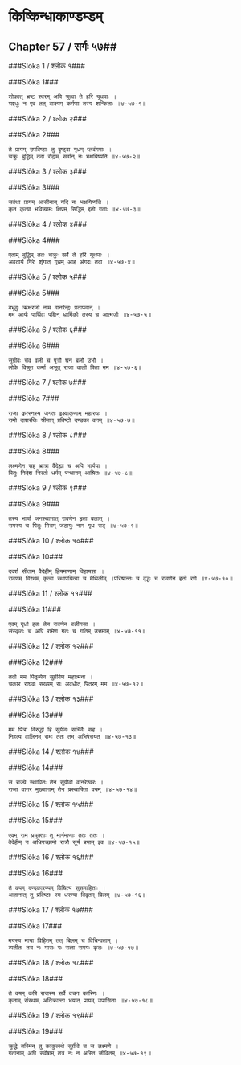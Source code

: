 किष्किन्धाकाण्डम्डम्
===============================


## Chapter 57  / सर्गः ५७##


###Slōka 1 / श्लोक १###


###Slōka 1###


    शोकात् भ्रष्ट स्वरम् अपि श्रुत्वा ते हरि यूथपाः ।
    श्रद्दधुः न एव तत् वाक्यम् कर्मणा तस्य शन्किताः ॥४-५७-१॥


###Slōka 2 / श्लोक २###


###Slōka 2###


    ते प्रायम् उपविष्टाः तु दृष्ट्वा गृध्रम् प्लवंगमाः ।
    चक्रुः बुद्धिम् तदा रौद्राम् सर्वान् नः भक्षयिष्यति ॥४-५७-२॥


###Slōka 3 / श्लोक ३###


###Slōka 3###


    सर्वथा प्रायम् आसीनान् यदि नः भक्षयिष्यति ।
    कृत कृत्या भविष्यामः क्षिप्रम् सिद्धिम् इतो गताः ॥४-५७-३॥


###Slōka 4 / श्लोक ४###


###Slōka 4###


    एताम् बुद्धिम् ततः चक्रुः सर्वे ते हरि यूथपाः ।
    अवतार्य गिरेः शृंगात् गृध्रम् आह अंगदः तदा ॥४-५७-४॥


###Slōka 5 / श्लोक ५###


###Slōka 5###


    बभूवुः ऋक्षरजो नाम वानरेन्द्रः प्रतापवान् ।
    मम आर्यः पार्थिवः पक्षिन् धार्मिकौ तस्य च आत्मजौ ॥४-५७-५॥


###Slōka 6 / श्लोक ६###


###Slōka 6###


    सुग्रीवः चैव वली च पुत्रौ घन बलौ उभौ ।
    लोके विश्रुत कर्मा अभूत् राजा वाली पिता मम ॥४-५७-६॥


###Slōka 7 / श्लोक ७###


###Slōka 7###


    राजा कृत्स्नस्य जगतः इक्ष्वाकूणाम् महारथः ।
    रामो दाशरथिः श्रीमान् प्रविष्टो दण्डका वनम् ॥४-५७-७॥


###Slōka 8 / श्लोक ८###


###Slōka 8###


    लक्ष्मणेन सह भ्रात्रा वैदेह्या च अपि भार्यया ।
    पितुः निदेश निरतो धर्मम् पन्थानम् आश्रितः ॥४-५७-८॥


###Slōka 9 / श्लोक ९###


###Slōka 9###


    तस्य भार्या जनस्थानात् रावणेन हृता बलात् ।
    रामस्य च पितुः मित्रम् जटायुः नाम गृध्र राट् ॥४-५७-९॥


###Slōka 10 / श्लोक १०###


###Slōka 10###


    ददर्श सीताम् वैदेहीम् ह्रियमाणाम् विहायसा ।
    रावणम् विरथम् कृत्वा स्थापयित्वा च मैथिलीम् ।परिश्रान्तः च वृद्धः च रावणेन हतो रणे ॥४-५७-१०॥


###Slōka 11 / श्लोक ११###


###Slōka 11###


    एवम् गृध्रो हतः तेन रावणेन बलीयसा ।
    संस्कृतः च अपि रामेण गतः च गतिम् उत्तमाम् ॥४-५७-११॥


###Slōka 12 / श्लोक १२###


###Slōka 12###


    ततो मम पितृव्येण सुग्रीवेण महात्मना ।
    चकार राघवः सख्यम् सः अवधीत् पितरम् मम ॥४-५७-१२॥


###Slōka 13 / श्लोक १३###


###Slōka 13###


    मम पित्रा विरुद्धो हि सुग्रीवः सचिवैः सह ।
    निहत्य वालिनम् रामः ततः तम् अभिषेचयत् ॥४-५७-१३॥


###Slōka 14 / श्लोक १४###


###Slōka 14###


    स राज्ये स्थापितः तेन सुग्रीवो वानरेश्वरः ।
    राजा वानर मुख्यानाम् तेन प्रस्थापिता वयम् ॥४-५७-१४॥


###Slōka 15 / श्लोक १५###


###Slōka 15###


    एवम् राम प्रयुक्ताः तु मार्गमाणाः ततः ततः ।
    वैदेहीम् न अधिगच्छामो रात्रौ सूर्य प्रभाम् इव ॥४-५७-१५॥


###Slōka 16 / श्लोक १६###


###Slōka 16###


    ते वयम् दण्दकारण्यम् विचित्य सुसमाहिताः ।
    अज्ञानात् तु प्रविष्टाः स्म धरण्या विवृतम् बिलम् ॥४-५७-१६॥


###Slōka 17 / श्लोक १७###


###Slōka 17###


    मयस्य माया विहितम् तत् बिलम् च विचिन्वताम् ।
    व्यतीतः तत्र नः मासः यः राज्ञा समयः कृतः ॥४-५७-१७॥


###Slōka 18 / श्लोक १८###


###Slōka 18###


    ते वयम् कपि राजस्य सर्वे वचन कारिणः ।
    कृताम् संस्थाम् अतिक्रान्ता भयात् प्रायम् उपासिताः ॥४-५७-१८॥


###Slōka 19 / श्लोक १९###


###Slōka 19###


    क्रुद्धे तस्मिन् तु काकुत्स्थे सुग्रीवे च स लक्ष्मणे ।
    गतानाम् अपि सर्वेषाम् तत्र नः न अस्ति जीवितम् ॥४-५७-१९॥


